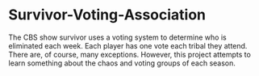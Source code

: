 # Survivor-Voting-Association

The CBS show survivor uses a voting system to determine who is eliminated each week. Each player has one vote each tribal they attend. There are, of course, many exceptions. However, this project attempts to learn something about the chaos and voting groups of each season.

